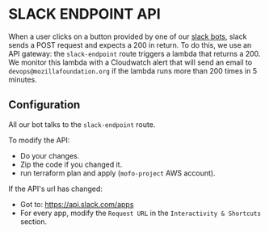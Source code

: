 # SLACK ENDPOINT API

When a user clicks on a button provided by one of our [slack bots](https://github.com/MozillaFoundation/mofo-devops-private/blob/master/docs/slack_bots.md), slack sends a POST request and expects a 200 in return. To do this, we use an API gateway: the `slack-endpoint` route triggers a lambda that returns a 200. We monitor this lambda with a Cloudwatch alert that will send an email to `devops@mozillafoundation.org` if the lambda runs more than 200 times in 5 minutes.

## Configuration

All our bot talks to the `slack-endpoint` route.

To modify the API:
- Do your changes.
- Zip the code if you changed it.
- run terraform plan and apply (`mofo-project` AWS account).

If the API's url has changed:
- Got to: https://api.slack.com/apps
- For every app, modify the `Request URL` in the `Interactivity & Shortcuts ` section.
